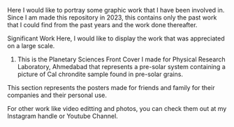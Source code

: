 Here I would like to portray some graphic work that I have been involved in. Since I am made this repository in 2023, this contains only the past work that I could find from the past years and the work done thereafter. 

Significant Work
Here, I would like to display the work that was appreciated on a large scale.

1. This is the Planetary Sciences Front Cover I made for Physical Research Laboratory, Ahmedabad that represents a pre-solar system containing a picture of CaI chrondite sample found in pre-solar grains.



This section represents the posters made for friends and family for their companies and their personal use.



For other work like video editting and photos, you can check them out at my Instagram handle or Youtube Channel.
